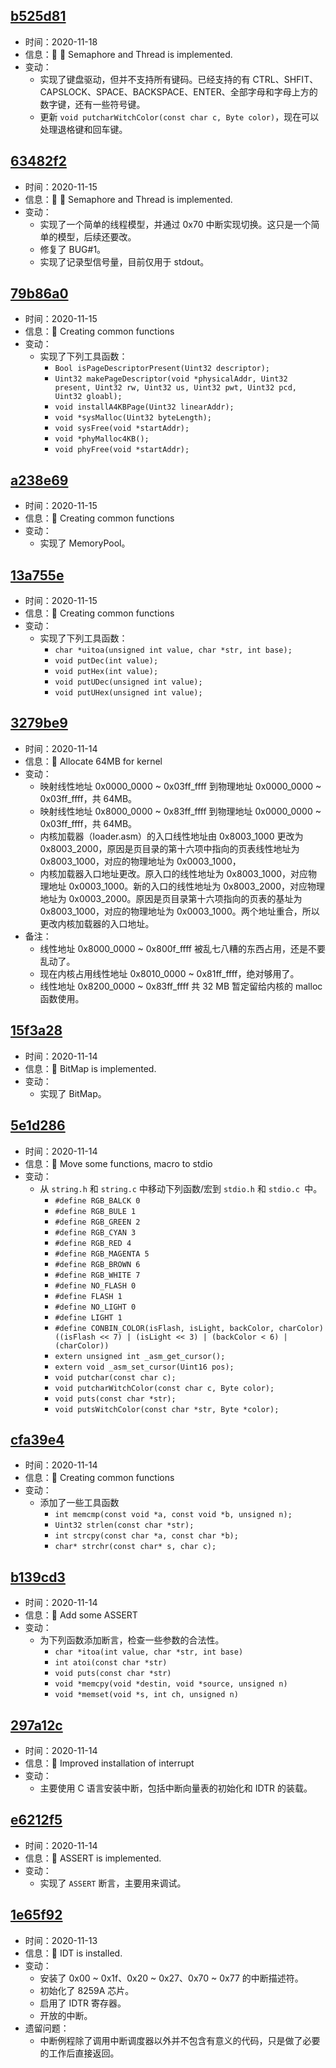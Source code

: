 ## [b525d81](https://github.com/ADD-SP/MiniOS/commit/b525d8162332c0b117fbcb52beaefa445a12bf34)

* 时间：2020-11-18
* 信息：:triangular_flag_on_post: :triangular_flag_on_post: Semaphore and Thread is implemented.
* 变动：
    * 实现了键盘驱动，但并不支持所有键码。已经支持的有 CTRL、SHFIT、CAPSLOCK、SPACE、BACKSPACE、ENTER、全部字母和字母上方的数字键，还有一些符号键。
    * 更新 `void putcharWitchColor(const char c, Byte color)`，现在可以处理退格键和回车键。

## [63482f2](https://github.com/ADD-SP/MiniOS/commit/63482f21748e62849cb79c0b3003526d10a017b0)

* 时间：2020-11-15
* 信息：:triangular_flag_on_post: :triangular_flag_on_post: Semaphore and Thread is implemented.
* 变动：
    * 实现了一个简单的线程模型，并通过 0x70 中断实现切换。这只是一个简单的模型，后续还要改。
    * 修复了 BUG#1。
    * 实现了记录型信号量，目前仅用于 stdout。


## [79b86a0](https://github.com/ADD-SP/MiniOS/commit/79b86a05fe065e86e454c91884db5194fadf0a2b)

* 时间：2020-11-15
* 信息：:triangular_flag_on_post: Creating common functions
* 变动：
    * 实现了下列工具函数：
        * `Bool isPageDescriptorPresent(Uint32 descriptor);`
        * `Uint32 makePageDescriptor(void *physicalAddr, Uint32 present, Uint32 rw, Uint32 us, Uint32 pwt, Uint32 pcd, Uint32 gloabl);`
        * `void installA4KBPage(Uint32 linearAddr);`
        * `void *sysMalloc(Uint32 byteLength);`
        * `void sysFree(void *startAddr);`
        * `void *phyMalloc4KB();`
        * `void phyFree(void *startAddr);`

## [a238e69](https://github.com/ADD-SP/MiniOS/commit/a238e69f607df718abde5a3760b77f511e00ebbd)

* 时间：2020-11-15
* 信息：:triangular_flag_on_post: Creating common functions
* 变动：
    * 实现了 MemoryPool。

## [13a755e](https://github.com/ADD-SP/MiniOS/commit/13a755ea56e62fd38d322328c0b559876ff67690)

* 时间：2020-11-15
* 信息：:triangular_flag_on_post: Creating common functions
* 变动：
    * 实现了下列工具函数：
        * `char *uitoa(unsigned int value, char *str, int base);`
        * `void putDec(int value);`
        * `void putHex(int value);`
        * `void putUDec(unsigned int value);`
        * `void putUHex(unsigned int value);`


## [3279be9](https://github.com/ADD-SP/MiniOS/commit/3279be984483efb8a88e56bc31c65aadb16858ae)

* 时间：2020-11-14
* 信息：:triangular_flag_on_post: Allocate 64MB for kernel
* 变动：
    * 映射线性地址 0x0000_0000 ~ 0x03ff_ffff 到物理地址 0x0000_0000 ~ 0x03ff_ffff，共 64MB。
    * 映射线性地址 0x8000_0000 ~ 0x83ff_ffff 到物理地址 0x0000_0000 ~ 0x03ff_ffff，共 64MB。
    * 内核加载器（loader.asm）的入口线性地址由 0x8003_1000 更改为 0x8003_2000，原因是页目录的第十六项中指向的页表线性地址为 0x8003_1000，对应的物理地址为 0x0003_1000，
    * 内核加载器入口地址更改。原入口的线性地址为 0x8003_1000，对应物理地址 0x0003_1000。新的入口的线性地址为 0x8003_2000，对应物理地址为 0x0003_2000。原因是页目录第十六项指向的页表的基址为 0x8003_1000，对应的物理地址为 0x0003_1000。两个地址重合，所以更改内核加载器的入口地址。
* 备注：
    * 线性地址 0x8000_0000 ~ 0x800f_ffff 被乱七八糟的东西占用，还是不要乱动了。
    * 现在内核占用线性地址 0x8010_0000 ~ 0x81ff_ffff，绝对够用了。
    * 线性地址 0x8200_0000 ~ 0x83ff_ffff 共 32 MB 暂定留给内核的 malloc 函数使用。


## [15f3a28](https://github.com/ADD-SP/MiniOS/commit/15f3a28836fee64884018b9f0a392bdae0b2e634)

* 时间：2020-11-14
* 信息：:triangular_flag_on_post: BitMap is implemented.
* 变动：
    * 实现了 BitMap。

## [5e1d286](https://github.com/ADD-SP/MiniOS/commit/5e1d286bcef4f27b77985e3b67626825cbc75894)

* 时间：2020-11-14
* 信息：:truck: Move some functions, macro to stdio
* 变动：
    * 从 `string.h` 和 `string.c` 中移动下列函数/宏到 `stdio.h` 和 `stdio.c `中。
        * `#define RGB_BALCK 0`
        * `#define RGB_BULE 1`
        * `#define RGB_GREEN 2`
        * `#define RGB_CYAN 3`
        * `#define RGB_RED 4`
        * `#define RGB_MAGENTA 5`
        * `#define RGB_BROWN 6`
        * `#define RGB_WHITE 7`
        * `#define NO_FLASH 0`
        * `#define FLASH 1`
        * `#define NO_LIGHT 0`
        * `#define LIGHT 1`
        * `#define CONBIN_COLOR(isFlash, isLight, backColor, charColor) ((isFlash << 7) | (isLight << 3) | (backColor < 6) | (charColor))`
        * `extern unsigned int _asm_get_cursor();`
        * `extern void _asm_set_cursor(Uint16 pos);`
        * `void putchar(const char c);`
        * `void putcharWitchColor(const char c, Byte color);`
        * `void puts(const char *str);`
        * `void putsWitchColor(const char *str, Byte *color);`

## [cfa39e4](https://github.com/ADD-SP/MiniOS/commit/cfa39e4b3e7f7c03cdcf53edf72164231202ed96)

* 时间：2020-11-14
* 信息：:triangular_flag_on_post: Creating common functions
* 变动：
    * 添加了一些工具函数
        * `int memcmp(const void *a, const void *b, unsigned n);`
        * `Uint32 strlen(const char *str);`
        * `int strcpy(const char *a, const char *b);`
        * `char* strchr(const char* s, char c);`

## [b139cd3](https://github.com/ADD-SP/MiniOS/commit/b139cd39847203e54482ac53c5fcc85e81fd98cf)

* 时间：2020-11-14
* 信息：:triangular_flag_on_post: Add some ASSERT
* 变动：
    * 为下列函数添加断言，检查一些参数的合法性。
        * `char *itoa(int value, char *str, int base)`
        * `int atoi(const char *str)`
        * `void puts(const char *str)`
        * `void *memcpy(void *destin, void *source, unsigned n)`
        * `void *memset(void *s, int ch, unsigned n)`

## [297a12c](https://github.com/ADD-SP/MiniOS/commit/297a12c1f96ba6a8e834691309cff6f0687b487b)

* 时间：2020-11-14
* 信息：:triangular_flag_on_post: Improved installation of interrupt
* 变动：
    * 主要使用 C 语言安装中断，包括中断向量表的初始化和 IDTR 的装载。

## [e6212f5](https://github.com/ADD-SP/MiniOS/commit/e6212f5aedcaf1c0c9411a1b4141bd44585dc16c)

* 时间：2020-11-14
* 信息：:triangular_flag_on_post: ASSERT is implemented.
* 变动：
    * 实现了 `ASSERT` 断言，主要用来调试。



## [1e65f92](https://github.com/ADD-SP/MiniOS/commit/1e65f9244b1e11d915aed745c6373d90dd079500)

* 时间：2020-11-13
* 信息：:triangular_flag_on_post: IDT is installed.
* 变动：
    * 安装了 0x00 ~ 0x1f、0x20 ~ 0x27、0x70 ~ 0x77 的中断描述符。
    * 初始化了 8259A 芯片。
    * 启用了 IDTR 寄存器。
    * 开放的中断。
* 遗留问题：
    * 中断例程除了调用中断调度器以外并不包含有意义的代码，只是做了必要的工作后直接返回。